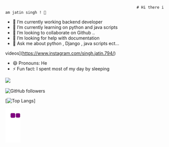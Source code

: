                                                               # Hi there i am jatin singh ! 👋 



- 🔭 I’m currently working backend developer
- 🌱 I’m currently learning on python and java scripts
- 👯 I’m looking to collaborate on Github ..
- 🤔 I’m looking for help with documentation
- 💬 Ask me about python , Django , java scripts ect...



videos](https://www.instagram.com/singh.jatin.794/)
- 😄 Pronouns: He
- ⚡ Fun fact: I spent most of my day by sleeping 



<img src="https://github-readme-stats.vercel.app/api?username=jatinsinghnp&&show_icons=true&title_color=ffffff&icon_color=bb2acf&text_color=daf7dc&bg_color=151515">

![GitHub followers](https://img.shields.io/github/followers/jatinsinghnp?style=social)


[![Top Langs](https://github-readme-stats.vercel.app/api/top-langs/?username=jatinsinghnp&layout=compact)]



![snake gif](https://github.com/jatinsinghnp/jatinsinghnp/blob/output/github-contribution-grid-snake.gif)
